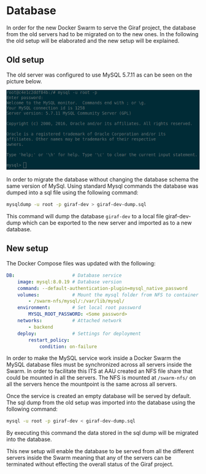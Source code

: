 # Database

In order for the new Docker Swarm to serve the Giraf project, the database from
the old servers had to be migrated on to the new ones. In the following the old
setup will be elaborated and the new setup will be explained.

## Old setup

The old server was configured to use MySQL 5.7.11 as can be seen on the picture
below.

![MySQL Version](../images/OldMysql.png "MySQL Version")

In order to migrate the database without changing the database schema the same
version of MySql.
Using standard Mysql commands the database was dumped into a sql file using the
following command:

```bash
mysqldump -u root -p giraf-dev > giraf-dev-dump.sql
```

This command will dump the database `giraf-dev` to a local file giraf-dev-dump
which can be exported to the new server and imported as to a new database.

## New setup
The Docker Compose files was updated with the following:

```yaml
DB:                     # Database service
    image: mysql:8.0.19 # Database version
    command: --default-authentication-plugin=mysql_native_password
    volumes:            # Mount the mysql folder from NFS to container
        - /swarm-nfs/mysql/:/var/lib/mysql/
    environment:        # Set local root password
        MYSQL_ROOT_PASSWORD: <Some password>
    networks:           # Attached network
        - backend
    deploy:             # Settings for deployment
        restart_policy:
            condition: on-failure
```

In order to make the MySQL service work inside a Docker Swarm the MySQL database
files must be synchronized across all servers inside the Swarm. In order to facilitate
this ITS at AAU created an NFS file share that could be mounted in all the servers.
The NFS is mounted at `/swarm-nfs/` on all the servers hence the mountpoint is
the same across all servers.

Once the service is created an empty database will be served by default. The sql
dump from the old setup was imported into the database using the following command:

```bash
mysql -u root -p giraf-dev < giraf-dev-dump.sql
```

By executing this command the data stored in the sql dump will be migrated into
the database.

This new setup will enable the database to be served from all the different servers
inside the Swarm meaning that any of the servers can be terminated without effecting
the overall status of the Giraf project.
